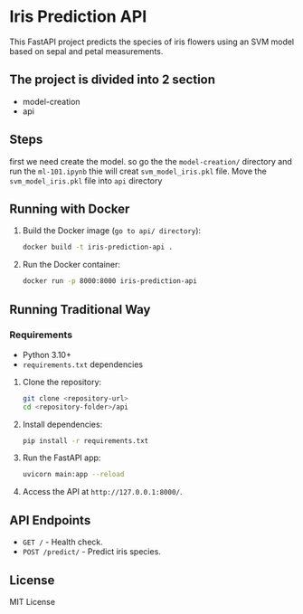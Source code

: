 # Iris Prediction API

This FastAPI project predicts the species of iris flowers using an SVM model based on sepal and petal measurements.

## The project is divided into 2 section
- model-creation 
- api

## Steps
first we need create the model. so go the the ``model-creation/`` directory and run the ``ml-101.ipynb`` thie will creat `svm_model_iris.pkl`
file. Move the `svm_model_iris.pkl` file into `api` directory 


## Running with Docker

1. Build the Docker image (`go to api/ directory`):
    ```bash
    docker build -t iris-prediction-api .
    ```

2. Run the Docker container:
    ```bash
    docker run -p 8000:8000 iris-prediction-api
    ```



## Running Traditional Way

### Requirements
- Python 3.10+
- `requirements.txt` dependencies


1. Clone the repository:
    ```bash
    git clone <repository-url>
    cd <repository-folder>/api
    ```

2. Install dependencies:
    ```bash
    pip install -r requirements.txt
    ```

3. Run the FastAPI app:
    ```bash
    uvicorn main:app --reload
    ```

4. Access the API at `http://127.0.0.1:8000/`.


## API Endpoints
- `GET /` - Health check.
- `POST /predict/` - Predict iris species.

## License
MIT License
